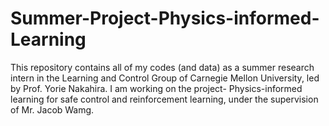 # Summer-Project-Physics-informed-Learning
This repository contains all of my codes (and data) as a summer research intern in the Learning and Control Group of Carnegie Mellon University, led by Prof. Yorie Nakahira. I am working on the project- Physics-informed learning for safe control and reinforcement learning, under the supervision of Mr. Jacob Wamg.
